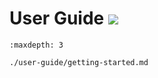 # User Guide <img src="https://img.shields.io/badge/upcoming-v4.0--beta-blue">

```{toctree}
:maxdepth: 3

./user-guide/getting-started.md
```